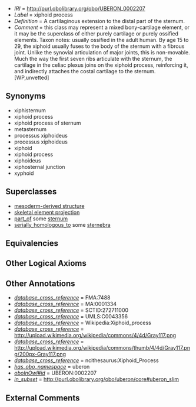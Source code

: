  * *IRI* = http://purl.obolibrary.org/obo/UBERON_0002207
 * *Label* = xiphoid process
 * *Definition* = A cartilaginous extension to the distal part of the sternum.
 * *Comment* = this class may represent a mixed bony-cartilage element, or it may be the superclass of either purely cartilage or purely ossified elements. Taxon notes: usually ossified in the adult human. By age 15 to 29, the xiphoid usually fuses to the body of the sternum with a fibrous joint. Unlike the synovial articulation of major joints, this is non-movable. Much the way the first seven ribs articulate with the sternum, the cartilage in the celiac plexus joins on the xiphoid process, reinforcing it, and indirectly attaches the costal cartilage to the sternum. [WP,unvetted]

## Synonyms

 * xiphisternum
 * xiphoid process
 * xiphoid process of sternum
 * metasternum
 * processus xiphoideus
 * processus xiphoideus
 * xiphoid
 * xiphoid process
 * xiphoideus
 * xiphosternal junction
 * xyphoid

## Superclasses

 * [mesoderm-derived structure](../../UBERON/20/UBERON_0004120.md)
 * [skeletal element projection](../../UBERON/00/UBERON_4100000.md)
 * [part_of](../../BFO/50/BFO_0000050.md) some [sternum](../../UBERON/75/UBERON_0000975.md)
 * [serially_homologous_to](../../RO/59/RO_0002159.md) some [sternebra](../../UBERON/08/UBERON_0002208.md)

## Equivalencies


## Other Logical Axioms


## Other Annotations

 * *[database_cross_reference](../../ef/oboInOwl#hasDbXref.md)* = FMA:7488
 * *[database_cross_reference](../../ef/oboInOwl#hasDbXref.md)* = MA:0001334
 * *[database_cross_reference](../../ef/oboInOwl#hasDbXref.md)* = SCTID:272711000
 * *[database_cross_reference](../../ef/oboInOwl#hasDbXref.md)* = UMLS:C0043356
 * *[database_cross_reference](../../ef/oboInOwl#hasDbXref.md)* = Wikipedia:Xiphoid_process
 * *[database_cross_reference](../../ef/oboInOwl#hasDbXref.md)* = http://upload.wikimedia.org/wikipedia/commons/4/4d/Gray117.png
 * *[database_cross_reference](../../ef/oboInOwl#hasDbXref.md)* = http://upload.wikimedia.org/wikipedia/commons/thumb/4/4d/Gray117.png/200px-Gray117.png
 * *[database_cross_reference](../../ef/oboInOwl#hasDbXref.md)* = ncithesaurus:Xiphoid_Process
 * *[has_obo_namespace](../../ce/oboInOwl#hasOBONamespace.md)* = uberon
 * *[oboInOwl#id](../../id/oboInOwl#id.md)* = UBERON:0002207
 * *[in_subset](../../et/oboInOwl#inSubset.md)* = http://purl.obolibrary.org/obo/uberon/core#uberon_slim

## External Comments

